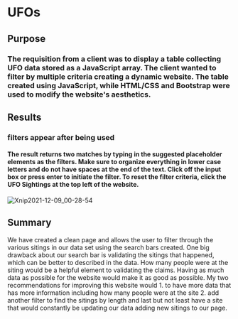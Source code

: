 # UFOs

## Purpose
### The requisition from a client was to display a table collecting UFO data stored as a JavaScript array. The client wanted to filter by multiple criteria creating a dynamic website. The table created using JavaScript, while HTML/CSS and Bootstrap were used to modify the website's aesthetics.

## Results
### filters appear after being used
#### The result returns two matches by typing in the suggested placeholder elements as the filters. Make sure to organize everything in lower case letters and do not have spaces at the end of the text. Click off the input box or press enter to initiate the filter. To reset the filter criteria, click the UFO Sightings at the top left of the website.


![Xnip2021-12-09_00-28-54](https://user-images.githubusercontent.com/90746609/145352803-005305f6-5b6b-43e1-b4ca-baf9a859aec6.jpg)


## Summary
We have created a clean page and allows the user to filter through the various sitings in our data set using the search bars created. One big drawback about our search bar is validating the sitings that happened, which can be better to described in the data. How many people were at the siting would be a helpful element to validating the claims. Having as much data as possible for the website would make it as good as possible. My two recommendations for improving this website would 1. to have more data that has more information including how many people were at the site 2. add another filter to find the sitings by length and last but not least have a site that would constantly be updating our data adding new sitings to our page.
